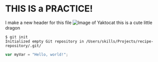 # THIS IS a PRACTICE!
I make a new header for this file
![Image of Yaktocat](https://octodex.github.com/images/yaktocat.png)
this is a cute little dragon
```
$ git init
Initialized empty Git repository in /Users/skills/Projects/recipe-repository/.git/
``````
``` javascript
var myVar = "Hello, world!";
```
